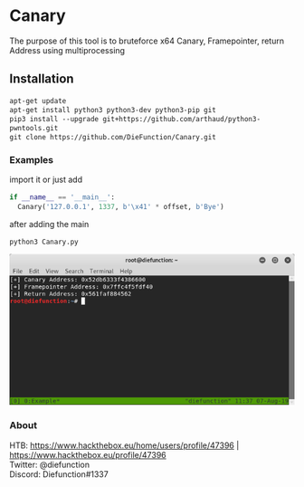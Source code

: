 # Canary

The purpose of this tool is to bruteforce x64 Canary, Framepointer, return Address using multiprocessing

## Installation
```
apt-get update
apt-get install python3 python3-dev python3-pip git
pip3 install --upgrade git+https://github.com/arthaud/python3-pwntools.git
git clone https://github.com/DieFunction/Canary.git
```

### Examples
import it or just add
```python
if __name__ == '__main__':
  Canary('127.0.0.1', 1337, b'\x41' * offset, b'Bye')
```
after adding the main
```
python3 Canary.py
```
![Canary Example Image](https://raw.githubusercontent.com/DieFunction/Canary/master/img.png)
### About

HTB: https://www.hackthebox.eu/home/users/profile/47396 | https://www.hackthebox.eu/profile/47396 <br />
Twitter: @diefunction <br />
Discord: Diefunction#1337
